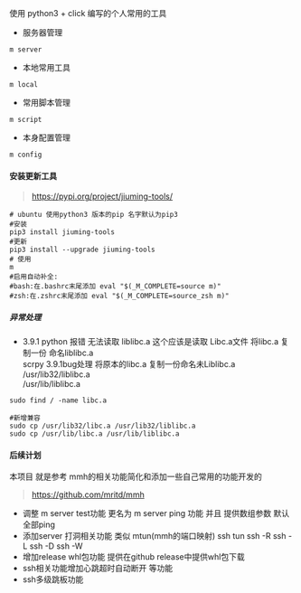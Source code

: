 使用 python3  + click  编写的个人常用的工具  
* 服务器管理 
```shell script
m server 
```
* 本地常用工具 
```shell script
m local 
```
* 常用脚本管理
```shell script
m script 
```
* 本身配置管理 
```shell script
m config 
```

#### 安装更新工具  

>https://pypi.org/project/jiuming-tools/

```shell script
# ubuntu 使用python3 版本的pip 名字默认为pip3 
#安装
pip3 install jiuming-tools
#更新
pip3 install --upgrade jiuming-tools 
# 使用
m
#启用自动补全:
#bash:在.bashrc末尾添加 eval "$(_M_COMPLETE=source m)"
#zsh:在.zshrc末尾添加 eval "$(_M_COMPLETE=source_zsh m)"
```

#####  异常处理 
* 3.9.1 python  报错  无法读取 liblibc.a   这个应该是读取 Libc.a文件    将libc.a 复制一份 命名liblibc.a    
scrpy  3.9.1bug处理  将原本的libc.a 复制一份命名未Liblibc.a    
/usr/lib32/liblibc.a  
/usr/lib/liblibc.a   
  
```shell
sudo find / -name libc.a 

#新增兼容 
sudo cp /usr/lib32/libc.a /usr/lib32/liblibc.a
sudo cp /usr/lib/libc.a /usr/lib/liblibc.a
```

#### 后续计划 
本项目 就是参考 mmh的相关功能简化和添加一些自己常用的功能开发的   
> https://github.com/mritd/mmh    

* 调整 m server test功能  更名为 m server ping 功能 并且 提供数组参数    默认全部ping        
* 添加server 打洞相关功能  类似 mtun(mmh的端口映射)    ssh tun   ssh -R  ssh -L  ssh -D   ssh -W 
* 增加release whl包功能  提供在github release中提供whl包下载
* ssh相关功能增加心跳超时自动断开 等功能  
* ssh多级跳板功能  
